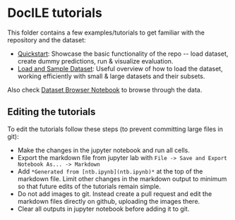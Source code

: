 # DocILE tutorials

This folder contains a few examples/tutorials to get familiar with the repository and the dataset:

* [Quickstart](quickstart.md): Showcase the basic functionality of the repo -- load dataset, create dummy predictions, run & visualize evaluation.
* [Load and Sample Dataset](load_and_sample_dataset.md): Useful overview of how to load the dataset, working efficiently with small & large datasets and their subsets.

Also check [Dataset Browser Notebook](../docile/tools/dataset_browser.ipynb) to browse through the data.

## Editing the tutorials

To edit the tutorials follow these steps (to prevent committing large files in git):

* Make the changes in the jupyter notebook and run all cells.
* Export the markdown file from jupyter lab with `File -> Save and Export Notebook As... -> Markdown`
* Add `*Generated from [ntb.ipynb](ntb.ipynb)*` at the top of the markdown file. Limit other changes in the markdown output to minimum so that future edits of the tutorials remain simple.
* Do not add images to git. Instead create a pull request and edit the markdown files directly on github, uploading the images there.
* Clear all outputs in jupyter notebook before adding it to git.
